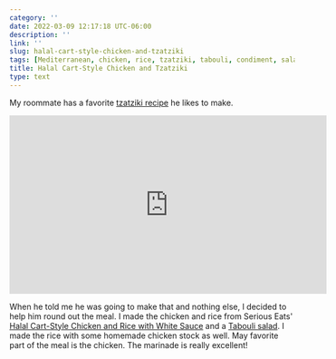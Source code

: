 ```yaml
---
category: ''
date: 2022-03-09 12:17:18 UTC-06:00
description: ''
link: ''
slug: halal-cart-style-chicken-and-tzatziki
tags: [Mediterranean, chicken, rice, tzatziki, tabouli, condiment, salad, Serious Eats, The Mediterranean Dish, Youtube, Food Wishes]
title: Halal Cart-Style Chicken and Tzatziki
type: text
---
```

My roommate has a favorite [tzatziki recipe](https://www.youtube.com/watch?v=OOkL5d8t1sM) he likes to make.

<iframe width="560" height="315" src="https://www.youtube-nocookie.com/embed/OOkL5d8t1sM" title="YouTube video player" frameborder="0" allow="accelerometer; autoplay; clipboard-write; encrypted-media; gyroscope; picture-in-picture" allowfullscreen></iframe>

When he told me he was going to make that and nothing else, I decided to help him round out the meal. 
I made the chicken and rice from Serious Eats' [Halal Cart-Style Chicken and Rice with White Sauce](https://www.seriouseats.com/serious-eats-halal-cart-style-chicken-and-rice-white-sauce-recipe) and a [Tabouli salad](https://www.themediterraneandish.com/tabouli-salad/).
I made the rice with some homemade chicken stock as well.
May favorite part of the meal is the chicken. 
The marinade is really excellent!
